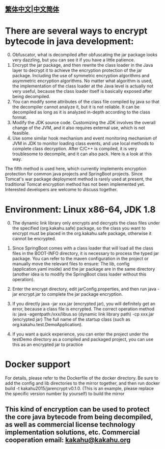 [繁体中文](/README-Traditional%20Chinese.md)|[中文简体](/README-Simplified%20Chinese.md)
-------
There are several ways to encrypt bytecode in java development:
====

0. Obfuscator, what is decompiled after obfuscating the jar package looks very dazzling, but you can see it if you have a little patience.
1. Encrypt the jar package, and then rewrite the class loader in the Java layer to decrypt it to achieve the encryption protection of the jar package. Including the use of symmetric encryption algorithms and asymmetric encryption algorithms. No matter what algorithm is used, the implementation of the class loader at the Java level is actually not very useful, because the class loader itself is basically exposed after being decompiled.
2. You can modify some attributes of the class file compiled by java so that the decompiler cannot analyze it, but it is not reliable. It can be decompiled as long as it is analyzed in-depth according to the class format.
3. Modify the JDK source code. Customizing the JDK involves the overall change of the JVM, and it also requires external use, which is not feasible.
4. Use some similar hook mechanism and event monitoring mechanism of JVM in JDK to monitor loading class events, and use local methods to complete class decryption. After C/C++ is compiled, it is very troublesome to decompile, and it can also pack. Here is a look at this way.

The fifth method is used here, which currently implements encryption protection for common java projects and SpringBoot projects. Since Tomcat's war package deployment method is rarely used at present, the traditional Tomcat encryption method has not been implemented yet.
Interested developers are welcome to discuss together.


Environment: Linux x86-64, JDK 1.8
====

0. The dynamic link library only encrypts and decrypts the class files under the specified (org.kakahu.safe) package, so the class you want to encrypt must be placed in the org.kakahu.safe package, otherwise it cannot be encrypted.

1. Since SpringBoot comes with a class loader that will load all the class files in the BOOT-INFO directory, it is necessary to process the typed jar package. You can refer to the maven configuration in the project or manually move the relevant files to ensure:
The lib, config (application.yaml inside) and the jar package are in the same directory (another idea is to modify the SpringBoot class loader without this operation).

2. Enter the encrypt directory, edit jarConfig.properties, and then run java -jar encrypt.jar to complete the jar package encryption.

3. If you directly java -jar xxx.jar (encrypted jar), you will definitely get an error, because a class file is encrypted. The correct operation method is:
java -agentpath:/xxx/libus.so (dynamic link library path) -cp xxx.jar (encrypted jar) The full name of the startup class (such as org.kakahu.test.DemoApplication).

4. If you want a quick experience, you can enter the project under the testDemo directory as a compiled and packaged project, you can use this as an encrypted jar to practice

Docker support
====
For details, please refer to the Dockerfile of the docker directory. Be sure to add the config and lib directories to the mirror together, and then run docker build -t kakahu2015/jarencrypt:v0.1.0. (This is an example, please replace the specific version number by yourself) to build the mirror


This kind of encryption can be used to protect the core java bytecode from being decompiled, as well as commercial license technology implementation solutions, etc. Commercial cooperation email: kakahu@kakahu.org
-------